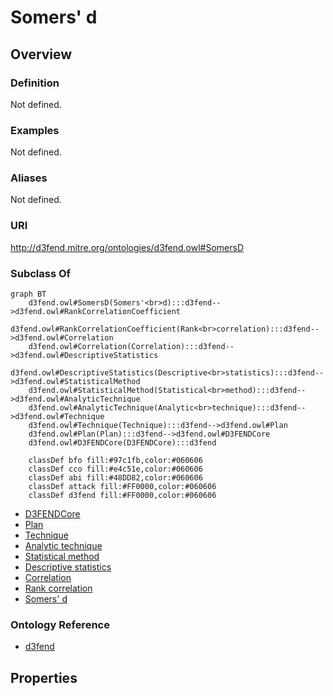 # Somers' d

## Overview

### Definition
Not defined.

### Examples
Not defined.

### Aliases
Not defined.

### URI
http://d3fend.mitre.org/ontologies/d3fend.owl#SomersD

### Subclass Of
```mermaid
graph BT
    d3fend.owl#SomersD(Somers'<br>d):::d3fend-->d3fend.owl#RankCorrelationCoefficient
    d3fend.owl#RankCorrelationCoefficient(Rank<br>correlation):::d3fend-->d3fend.owl#Correlation
    d3fend.owl#Correlation(Correlation):::d3fend-->d3fend.owl#DescriptiveStatistics
    d3fend.owl#DescriptiveStatistics(Descriptive<br>statistics):::d3fend-->d3fend.owl#StatisticalMethod
    d3fend.owl#StatisticalMethod(Statistical<br>method):::d3fend-->d3fend.owl#AnalyticTechnique
    d3fend.owl#AnalyticTechnique(Analytic<br>technique):::d3fend-->d3fend.owl#Technique
    d3fend.owl#Technique(Technique):::d3fend-->d3fend.owl#Plan
    d3fend.owl#Plan(Plan):::d3fend-->d3fend.owl#D3FENDCore
    d3fend.owl#D3FENDCore(D3FENDCore):::d3fend
    
    classDef bfo fill:#97c1fb,color:#060606
    classDef cco fill:#e4c51e,color:#060606
    classDef abi fill:#48DD82,color:#060606
    classDef attack fill:#FF0000,color:#060606
    classDef d3fend fill:#FF0000,color:#060606
```

- [D3FENDCore](/docs/ontology/reference/model/D3FENDCore/D3FENDCore.md)
- [Plan](/docs/ontology/reference/model/D3FENDCore/Plan/Plan.md)
- [Technique](/docs/ontology/reference/model/D3FENDCore/Plan/Technique/Technique.md)
- [Analytic technique](/docs/ontology/reference/model/D3FENDCore/Plan/Technique/Analytic%20technique/Analytic%20technique.md)
- [Statistical method](/docs/ontology/reference/model/D3FENDCore/Plan/Technique/Analytic%20technique/Statistical%20method/Statistical%20method.md)
- [Descriptive statistics](/docs/ontology/reference/model/D3FENDCore/Plan/Technique/Analytic%20technique/Statistical%20method/Descriptive%20statistics/Descriptive%20statistics.md)
- [Correlation](/docs/ontology/reference/model/D3FENDCore/Plan/Technique/Analytic%20technique/Statistical%20method/Descriptive%20statistics/Correlation/Correlation.md)
- [Rank correlation](/docs/ontology/reference/model/D3FENDCore/Plan/Technique/Analytic%20technique/Statistical%20method/Descriptive%20statistics/Correlation/Rank%20correlation/Rank%20correlation.md)
- [Somers' d](/docs/ontology/reference/model/D3FENDCore/Plan/Technique/Analytic%20technique/Statistical%20method/Descriptive%20statistics/Correlation/Rank%20correlation/Somers%27%20d/Somers%27%20d.md)


### Ontology Reference
- [d3fend](http://d3fend.mitre.org/ontologies/d3fend.owl#)

## Properties
